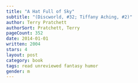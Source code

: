 ```yaml
---
title: "A Hat Full of Sky"
subtitle: "(Discworld, #32; Tiffany Aching, #2)"
author: Terry Pratchett
authorSort: Pratchett, Terry
pageCount: 352
date: 2014-01-01
written: 2004
stars: 4
layout: post
category: book
tags: read unreviewed fantasy humor
gender: m
---
```

